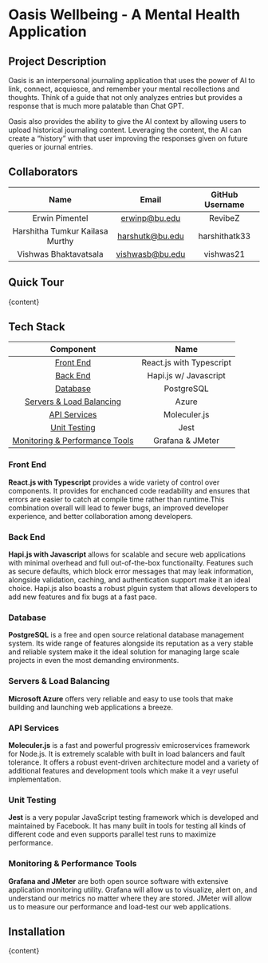 # Oasis Wellbeing - A Mental Health Application
## Project Description
Oasis is an interpersonal journaling application that uses the power of AI to link, connect, acquiesce, and remember your mental recollections and thoughts. Think of a guide that not only analyzes entries but provides a response that is much more palatable than Chat GPT. 

Oasis also provides the ability to give the AI context by allowing users to upload historical journaling content. Leveraging the content, the AI can create a “history” with that user improving the responses given on future queries or journal entries.

## Collaborators
| Name | Email | GitHub Username |
| :---: | :---: | :---: |
| Erwin Pimentel | erwinp@bu.edu | RevibeZ |
| Harshitha Tumkur Kailasa Murthy | harshutk@bu.edu | harshithatk33 |
| Vishwas Bhaktavatsala | vishwasb@bu.edu | vishwas21 |

## Quick Tour

{content}

## Tech Stack

| Component | Name |
| :---: | :---: |
| [Front End](#frontend) | React.js with Typescript |
| [Back End](#backend)| Hapi.js w/ Javascript |
| [Database](#database) | PostgreSQL |
| [Servers & Load Balancing](#servers) | Azure |
| [API Services](#api) | Moleculer.js |
| [Unit Testing](#unit) | Jest |
| [Monitoring & Performance Tools](#monitoring) | Grafana & JMeter |

### <a id="frontend">Front End</a>

**React.js with Typescript** provides a wide variety of control over components. It provides for enchanced code readability and ensures that errors are easier to catch at compile time rather than runtime.This combination overall will lead to fewer bugs, an improved developer experience, and better collaboration among developers.

### <a id="backend">Back End</a>

**Hapi.js with Javascript** allows for scalable and secure web applications with minimal overhead and full out-of-the-box functionailty. Features such as secure defaults, which block error messages that may leak information, alongside validation, caching, and authentication support make it an ideal choice. Hapi.js also boasts a robust plguin system that allows developers to add new features and fix bugs at a fast pace.

### <a id="database">Database</a>

**PostgreSQL** is a free and open source relational database management system. Its wide range of features alongside its reputation as a very stable and reliable system make it the ideal solution for managing large scale projects in even the most demanding environments.

### <a id="servers">Servers & Load Balancing</a>

**Microsoft Azure** offers very reliable and easy to use tools that make building and launching web applications a breeze.

### <a id="api">API Services</a>

**Moleculer.js** is a fast and powerful progressiv emicroservices framework for Node.js. It is extremely scalable with built in load balancers and fault tolerance. It offers a robust event-driven architecture model and a variety of additional features and development tools which make it a veyr useful implementation.

### <a id="unit">Unit Testing</a>

**Jest** is a very popular JavaScript testing framework which is developed and maintained by Facebook. It has many built in tools for testing all kinds of different code and even supports parallel test runs to maximize performance.

### <a id="monitoring">Monitoring & Performance Tools</a>

**Grafana and JMeter** are both open source software with extensive application monitoring utility. Grafana will allow us to visualize, alert on, and understand our metrics no matter where they are stored. JMeter will allow us to measure our performance and load-test our web applications.

## Installation

{content}

